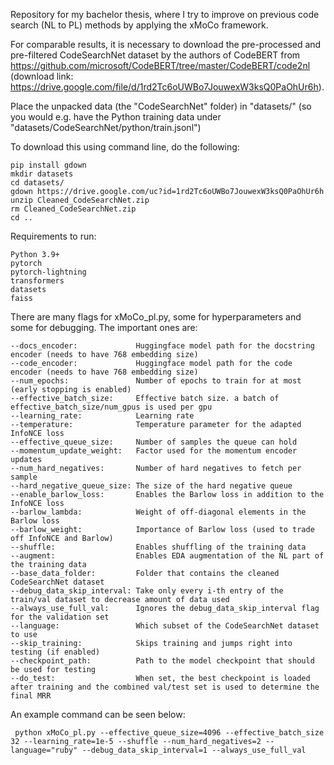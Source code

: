 Repository for my bachelor thesis, where I try to improve on previous code search (NL to PL) methods by applying the xMoCo framework.

For comparable results, it is necessary to download the pre-processed and pre-filtered CodeSearchNet dataset by the authors of CodeBERT from https://github.com/microsoft/CodeBERT/tree/master/CodeBERT/code2nl (download link: https://drive.google.com/file/d/1rd2Tc6oUWBo7JouwexW3ksQ0PaOhUr6h).

Place the unpacked data (the "CodeSearchNet" folder) in "datasets/" (so you would e.g. have the Python training data under "datasets/CodeSearchNet/python/train.jsonl")

To download this using command line, do the following:

    pip install gdown
    mkdir datasets
    cd datasets/
    gdown https://drive.google.com/uc?id=1rd2Tc6oUWBo7JouwexW3ksQ0PaOhUr6h
    unzip Cleaned_CodeSearchNet.zip
    rm Cleaned_CodeSearchNet.zip
    cd ..

Requirements to run:

    Python 3.9+
    pytorch
    pytorch-lightning
    transformers
    datasets
    faiss

There are many flags for xMoCo_pl.py, some for hyperparameters and some for debugging. The important ones are:

    --docs_encoder:             Huggingface model path for the docstring encoder (needs to have 768 embedding size)
    --code_encoder:             Huggingface model path for the code encoder (needs to have 768 embedding size)
    --num_epochs:               Number of epochs to train for at most (early stopping is enabled)
    --effective_batch_size:     Effective batch size. a batch of effective_batch_size/num_gpus is used per gpu
    --learning_rate:            Learning rate
    --temperature:              Temperature parameter for the adapted InfoNCE loss
    --effective_queue_size:     Number of samples the queue can hold
    --momentum_update_weight:   Factor used for the momentum encoder updates
    --num_hard_negatives:       Number of hard negatives to fetch per sample
    --hard_negative_queue_size: The size of the hard negative queue
    --enable_barlow_loss:       Enables the Barlow loss in addition to the InfoNCE loss
    --barlow_lambda:            Weight of off-diagonal elements in the Barlow loss
    --barlow_weight:            Importance of Barlow loss (used to trade off InfoNCE and Barlow)
    --shuffle:                  Enables shuffling of the training data
    --augment:                  Enables EDA augmentation of the NL part of the training data
    --base_data_folder:         Folder that contains the cleaned CodeSearchNet dataset
    --debug_data_skip_interval: Take only every i-th entry of the train/val dataset to decrease amount of data used
    --always_use_full_val:      Ignores the debug_data_skip_interval flag for the validation set
    --language:                 Which subset of the CodeSearchNet dataset to use
    --skip_training:            Skips training and jumps right into testing (if enabled)
    --checkpoint_path:          Path to the model checkpoint that should be used for testing
    --do_test:                  When set, the best checkpoint is loaded after training and the combined val/test set is used to determine the final MRR

An example command can be seen below:

     python xMoCo_pl.py --effective_queue_size=4096 --effective_batch_size 32 --learning_rate=1e-5 --shuffle --num_hard_negatives=2 --language="ruby" --debug_data_skip_interval=1 --always_use_full_val 

   

